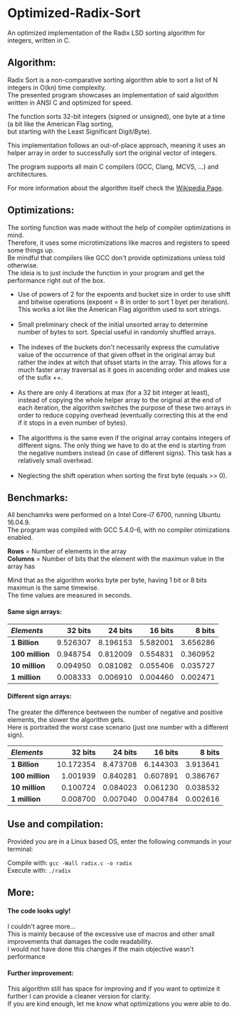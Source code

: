 # Optimized-Radix-Sort
An optimized implementation of the Radix LSD sorting algorithm for integers, written in C.

<h2><b>Algorithm:</b></h2>
<p>Radix Sort is a non-comparative sorting algorithm able to sort a list of N integers in O(kn) time complexity.
<br>The presented program showcases an implementation of said algorithm written in ANSI C and optimized for speed.</p>
<p>The function sorts 32-bit integers (signed or unsigned), one byte at a time (a bit like the American Flag sorting,
<br>but starting with the Least Significant Digit/Byte).</p>
<p>This implementation follows an out-of-place approach, meaning it uses an helper array in order to successfully sort
  the original vector of integers.</p>
<p>The program supports all main C compilers (GCC, Clang, MCVS, ...) and architectures.
<p>For more information about the algorithm itself check the
<a href="https://en.wikipedia.org/wiki/Radix_sort">Wikipedia Page</a>.</p>

<h2><b>Optimizations:</b></h2>

<p>The sorting function was made without the help of compiler optimizations in mind.
<br>Therefore, it uses some microtimizations like macros and registers to speed some things up.
<br>Be mindful that compilers like GCC don't provide optimizations unless told otherwise.
<br>The ideia is to just include the function in your program and get the performance right out
of the box.</p>

<ul>
  <li>Use of powers of 2 for the expoents and bucket size in order to use
      shift and bitwise operations (expoent = 8 in order to sort 1 byet per iteration).
      This works a lot like the American Flag algorithm used to sort strings.</li>
<br>
  <li>Small preliminary check of the initial unsorted array to determine
      number of bytes to sort. Special useful in randomly shuffled arrays.</li>
<br>
  <li>The indexes of the buckets don't necessarily express the cumulative
      value of the occurrence of that given offset in the original array
      but rather the index at witch that ofsset starts in the array. This allows 
      for a much faster array traversal as it goes in ascending order and makes
      use of the sufix ++.</li>
   <br>
  <li>As there are only 4 iterations at max (for a 32 bit integer at least),
      instead of copying the whole helper array to the original at the end of 
      each iteration, the algorithm switches the purpose of these two arrays
      in order to reduce copying overhead (eventually correcting this at the
      end if it stops in a even number of bytes).</li>
<br>
  <li>The algorithms is the same even if the original array contains integers
      of different signs. The only thing we have to do at the end is starting
      from the negative numbers instead (in case of different signs). This task
      has a relatively small overhead.</li>
<br>
  <li>Neglecting the shift operation when sorting the first byte (equals >> 0).</li>
</ul>      

<h2><b>Benchmarks:</b></h2>
<p>All benchamrks were performed on a Intel Core-i7 6700, running Ubuntu 16.04.9.
<br>The program was compiled with GCC 5.4.0-6, with no compiler otimizations enabled.</p>

**Rows** = Number of elements in the array<br>
**Columns** = Number of bits that the element with the maximun value in the array has

<p>Mind that as the algorithm works byte per byte, having 1 bit or 8 bits maximun is the same timewise.
<br>The time values are measured in seconds.</p>

<h4><b>Same sign arrays:</b></h4>

|_Elements_      | 32 bits  | 24 bits  | 16 bits  | 8 bits   |
|:---------------|---------:|---------:|---------:|---------:|
|**1 Billion**   | 9.526307 | 8.196153 | 5.582001 | 3.656286 |
|**100 million** | 0.948754 | 0.812009 | 0.554831 | 0.360952 |
|**10 million**  | 0.094950 | 0.081082 | 0.055406 | 0.035727 |
|**1 million**   | 0.008333 | 0.006910 | 0.004460 | 0.002471 |

<h4><b>Different sign arrays:</b></h4>

<p>The greater the difference beetween the number of negative and positive elements, the slower the algorithm gets.
<br>Here is portraited the worst case scenario (just one number with a different sign).</p>


|_Elements_      | 32 bits   | 24 bits  | 16 bits  | 8 bits   |
|:---------------|----------:|---------:|---------:|---------:|
|**1 Billion**   | 10.172354 | 8.473708 | 6.144303 | 3.913641 |
|**100 million** | 1.001939  | 0.840281 | 0.607891 | 0.386767 |
|**10 million**  | 0.100724  | 0.084023 | 0.061230 | 0.038532 |
|**1 million**   | 0.008700  | 0.007040 | 0.004784 | 0.002616 |

<h2><b>Use and compilation:</b></h2>
<p>Provided you are in a Linux based OS, enter the following commands in your terminal:</p>
<p>Compile with: <code>gcc -Wall radix.c -o radix</code>
<br>Execute with: <code>./radix</code> </p>

<h2><b>More:</b></h2>

<h4><b>The code looks ugly!</b></h4>
<p>I couldn't agree more...
  <br>This is mainly because of the excessive use of macros and other
  small improvements that damages the code readability.
  <br>I would not have done this changes if the main objective wasn't performance</p>

<h4><b>Further improvement:</b></h4>
<p>This algorithm still has space for improving and if you want to optimize it further
  I can provide a cleaner version for clarity.
<br>If you are kind enough, let me know what optimizations you were able to do.</p>
